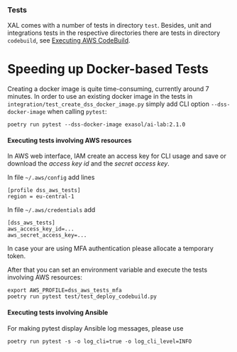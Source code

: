 ### Tests

XAL comes with a number of tests in directory `test`.
Besides, unit and integrations tests in the respective directories
there are tests in directory `codebuild`, see [Executing AWS CodeBuild](ci.md#executing-aws-codebuild).

# Speeding up Docker-based Tests

Creating a docker image is quite time-consuming, currently around 7 minutes. In order to use an existing
docker image in the tests in `integration/test_create_dss_docker_image.py`
simply add CLI option `--dss-docker-image` when calling `pytest`:

```shell
poetry run pytest --dss-docker-image exasol/ai-lab:2.1.0
```

#### Executing tests involving AWS resources

In AWS web interface, IAM create an access key for CLI usage and save or download the *access key id* and the *secret access key*.

In file `~/.aws/config` add lines

```
[profile dss_aws_tests]
region = eu-central-1
```

In file `~/.aws/credentials` add

```
[dss_aws_tests]
aws_access_key_id=...
aws_secret_access_key=...
```

In case your are using MFA authentication please allocate a temporary token.

After that you can set an environment variable and execute the tests involving AWS resources:

```shell
export AWS_PROFILE=dss_aws_tests_mfa
poetry run pytest test/test_deploy_codebuild.py
```

#### Executing tests involving Ansible

For making pytest display Ansible log messages, please use

```shell
poetry run pytest -s -o log_cli=true -o log_cli_level=INFO
```